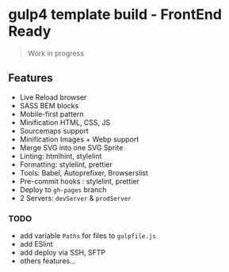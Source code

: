 # gulp4 template build - FrontEnd Ready

> Work in progress

## Features

- Live Reload browser
- SASS BEM blocks
- Mobile-first pattern
- Minification HTML, CSS, JS
- Sourcemaps support
- Minification Images + Webp support
- Merge SVG into one SVG Sprite
- Linting: htmlhint, stylelint
- Formatting: stylelint, prettier
- Tools: Babel, Autoprefixer, Browserslist
- Pre-commit hooks : stylelint, prettier
- Deploy to `gh-pages` branch
- 2 Servers: `devServer` & `prodServer`

### TODO

- add variable `Paths` for files to `gulpfile.js`
- add ESlint
- add deploy via SSH, SFTP
- others features...
